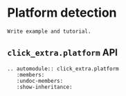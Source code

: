 # Platform detection

```{todo}
Write example and tutorial.
```

## `click_extra.platform` API

```{eval-rst}
.. automodule:: click_extra.platform
   :members:
   :undoc-members:
   :show-inheritance:
```
